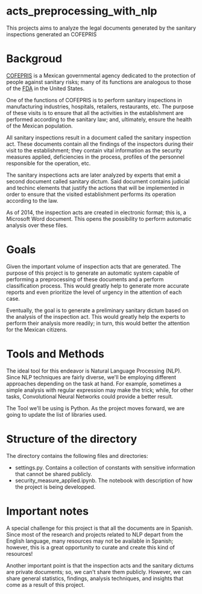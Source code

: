 # acts_preprocessing_with_nlp
This projects aims to analyze the legal documents generated by the sanitary inspections generated an COFEPRIS

# Backgroud

[COFEPRIS](https://www.gob.mx/cofepris) is a Mexican governmental agency dedicated to the protection of people against sanitary risks; many of its functions are analogous to those of the [FDA](https://www.fda.gov/) in the United States.

One of the functions of COFEPRIS is to perform sanitary inspections in manufacturing industries, hospitals, retailers, restaurants, etc. The purpose of these visits is to ensure that all the activities in the establishment are performed according to the sanitary law; and, ultimately, ensure the health of the Mexican population.

All sanitary inspections result in a document called the sanitary inspection act. These documents contain all the findings of the inspectors during their visit to the establishment; they contain vital information as the security measures applied, deficiencies in the process, profiles of the personnel responsible for the operation, etc. 

The sanitary inspections acts are later analyzed by experts that emit a second document called sanitary dictum. Said document contains judicial and techinc elements that justify the actions that will be implemented in order to ensure that the visited establishment performs its operation according to the law.

As of 2014, the inspection acts are created in electronic format; this is, a Microsoft Word document. This opens the possibility to perform automatic analysis over these files.

# Goals

Given the important volume of inspection acts that are generated. The purpose of this project is to generate an automatic system capable of performing a preprocessing of these documents and a perform classification process. This would greatly help to generate more accurate reports and even prioritize the level of urgency in the attention of each case.

Eventually, the goal is to generate a preliminary sanitary dictum based on the analysis of the inspection act. This would greatly help the experts to perform their analysis more readily; in turn, this would better the attention for the Mexican citizens.

# Tools and Methods

The ideal tool for this endeavor is Natural Language Processing (NLP). Since NLP techniques are fairly diverse, we'll be employing different approaches depending on the task at hand. For example, sometimes a simple analysis with regular expression may make the trick; while, for other tasks, Convolutional Neural Networks could provide a better result.

The Tool we'll be using is Python. As the project moves forward, we are going to update the list of libraries used.

# Structure of the directory

The directory contains the following files and directories:
* settings.py. Contains a collection of constants with sensitive information that cannot be shared publicly.
* security_measure_applied.ipynb. The notebook with description of how the project is being developped.

# Important notes

A special challenge for this project is that all the documents are in Spanish. Since most of the research and projects related to NLP depart from the English language, many resources may not be available in Spanish; however, this is a great opportunity to curate and create this kind of resources!

Another important point is that the inspection acts and the sanitary dictums are private documents; so, we can't share them publicly. However, we can share general statistics, findings, analysis techniques, and insights that come as a result of this project.
